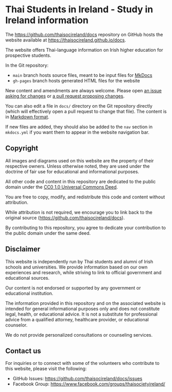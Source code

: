 # Thai Students in Ireland - Study in Ireland information

The <https://github.com/thaisocireland/docs> repository on GitHub
hosts the website available at
<https://thaisocireland.github.io/docs>.

The website offers Thai-language information on Irish higher education for
prospective students.

In the Git repository:

- `main` branch hosts source files, meant to be input files for
  [MkDocs](https://www.mkdocs.org/)
- `gh-pages` branch hosts generated HTML files for the website

New content and amendments are always welcome.
Please open
[an issue asking for changes](https://github.com/thaisocireland/docs/issues)
or
[a pull request proposing changes](https://github.com/thaisocireland/docs/pulls).

You can also edit a file in `docs/` directory
on the Git repository directly
(which will effectively open a pull request to change that file).
The content is in
[Markdown format](https://www.markdownguide.org/basic-syntax/).

If new files are added, they should also be added to the `nav` section in
`mkdocs.yml` if you want them to appear in the website navigation bar.

## Copyright

All images and diagrams used on this website are the property of their
respective owners.
Unless otherwise noted, they are used under the doctrine of fair use for
educational and informational purposes.

All other code and content in this repository are dedicated to the
public domain under the
[CC0 1.0 Universal Commons Deed](https://creativecommons.org/publicdomain/zero/1.0/).

You are free to copy, modify, and redistribute this code and content without
attribution.

While attribution is not required, we encourage you to link back to the
original source (<https://github.com/thaisocireland/docs>).

By contributing to this repository, you agree to dedicate your contribution to
the public domain under the same deed.

## Disclaimer

This website is independently run by Thai students and alumni of Irish
schools and universities.
We provide information based on our own experiences and research,
while striving to link to official government and educational sources.

Our content is not endorsed or supported by any government or educational
institution.

The information provided in this repository and on the associated website is
intended for general informational purposes only and does not constitute legal,
health, or educational advice.
It is not a substitute for professional advice from a qualified attorney,
healthcare provider, or educational counselor.

We do not provide personalized consultations or counseling services.

## Contact us

For inquiries or to connect with some of the volunteers who contribute to this
website, please visit the following:

- GitHub Issues: <https://github.com/thaisocireland/docs/issues>
- Facebook Group: <https://www.facebook.com/groups/thaisocietyireland/>
